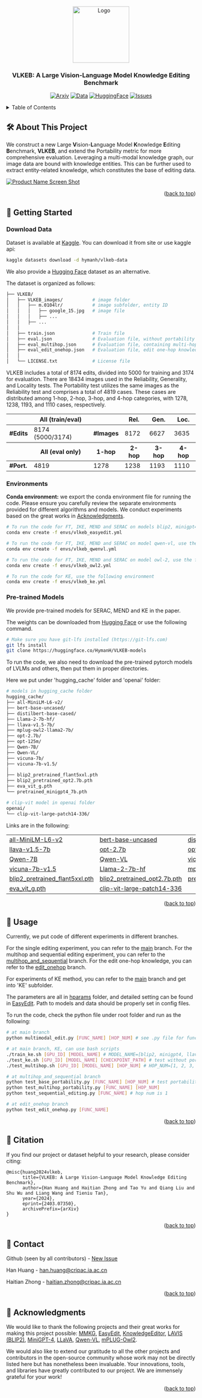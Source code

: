 <a name="readme-top"></a>

<!-- PROJECT LOGO -->
<br />
<div align="center">
  <a href="https://github.com/VLKEB/VLKEB">
    <img src="figs/VLKEB_logo.jpg" alt="Logo" height="150">
  </a>

<h3 align="center">VLKEB: A Large Vision-Language Model Knowledge Editing Benchmark</h3>

  [![Arxiv][arxiv-shield]][arxiv-url]
  [![Data][data-shield]][data-url]
  [![HuggingFace][model-shield]][model-url]
  [![Issues][issues-shield]][issues-url]
  <!-- [![MIT License][license-shield]][license-url] -->

</div>

<!-- TABLE OF CONTENTS -->
<details>
  <summary>Table of Contents</summary>
  <ul>
    <li><a href="#️-about-this-project">🛠️ About This Project</a></li>
    <li><a href="#-getting-started">🚀 Getting Started</a>
        <ul>
            <li><a href="#download-data">Download Data</a></li>
            <li><a href="#environments">Environments</a></li>
            <li><a href="#pre-trained-models">Pre-trained Models</a></li>
        </ul>
    </li>
    <li><a href="#-usage">🧪 Usage</a></li>
    <li><a href="#-citation">📖 Citation</a></li>
    <li><a href="#-contact">📧 Contact</a></li>
    <li><a href="#-acknowledgments">🎉 Acknowledgments</a></li>
</ul>
</details>


<!-- ABOUT THE PROJECT -->
## 🛠️ About This Project
We construct a new Large **V**ision-**L**anguage Model **K**nowledge **E**diting **B**enchmark, **VLKEB**, and extend the Portability metric for more comprehensive evaluation. Leveraging a multi-modal knowledge graph, our image data are bound with knowledge entities. This can be further used to extract entity-related knowledge, which constitutes the base of editing data.

[![Product Name Screen Shot][product-screenshot]](https://github.com/VLKEB/VLKEB)

<p align="right">(<a href="#readme-top">back to top</a>)</p>


<!-- GETTING STARTED -->
## 🚀 Getting Started

### Download Data
Dataset is available at [Kaggle](https://www.kaggle.com/datasets/hymanh/vlkeb-data). You can download it from site or use kaggle api:

``` bash
kaggle datasets download -d hymanh/vlkeb-data
```

We also provide a [Hugging Face](https://huggingface.co/datasets/HymanH/VLKEB-data) dataset as an alternative.

The dataset is organized as follows:

```bash
├── VLKEB/
│   ├── VLKEB_images/           # image folder
│   │   ├── m.0104lr/           # image subfolder, entity ID
│   │   │   ├── google_15.jpg   # image file
│   │   │   ├── ...
│   │   ├── ...
│   │      
│   ├── train.json              # Train file
│   ├── eval.json               # Evaluation file, without portability test
│   ├── eval_multihop.json      # Evaluation file, containing multi-hop portability
│   ├── eval_edit_onehop.json   # Evaluation file, edit one-hop knowledge for portability
│   │
│   └── LICENSE.txt             # License file
```

VLKEB includes a total of 8174 edits, divided into 5000 for training and 3174 for evaluation. There are 18434 images used in the Reliability, Generality, and Locality tests. The Portability test utilizes the same images as the Reliability test and comprises a total of 4819 cases. These cases are distributed among 1-hop, 2-hop, 3-hop, and 4-hop categories, with 1278, 1238, 1193, and 1110 cases, respectively.
<table>
    <thead>
        <tr>
            <th></th>
            <th><strong>All (train/eval)</strong></th>
            <th></th>
            <th><strong>Rel.</strong></th>
            <th><strong>Gen.</strong></th>
            <th><strong>Loc.</strong></th>
        </tr>
    </thead>
    <tbody>
        <tr>
            <td><strong>#Edits</strong></td>
            <td>8174 (5000/3174)</td>
            <td><strong>#Images</strong></td>
            <td>8172</td>
            <td>6627</td>
            <td>3635</td>
        </tr>
    </tbody>
    <thead>
        <tr>
            <th></th>
            <th><strong>All (eval only)</strong></th>
            <th><strong>1-hop</strong></th>
            <th><strong>2-hop</strong></th>
            <th><strong>3-hop</strong></th>
            <th><strong>4-hop</strong></th>
        </tr>
    </thead>
    <tbody>
        <tr>
            <td><strong>#Port.</strong></td>
            <td>4819</td>
            <td>1278</td>
            <td>1238</td>
            <td>1193</td>
            <td>1110</td>
        </tr>
    </tbody>
</table>


### Environments
**Conda environment:** we export the conda environment file for running the code. Please ensure you carefully review the separate environments provided for different algorithms and models.
We conduct experiments based on the great works in [Acknowledgments](#-acknowledgments).

```bash
# To run the code for FT, IKE, MEND and SERAC on models blip2, minigpt4 and llava, use the following environment
conda env create -f envs/vlkeb_easyedit.yml

# To run the code for FT, IKE, MEND and SERAC on model qwen-vl, use the following environment
conda env create -f envs/vlkeb_qwenvl.yml

# To run the code for FT, IKE, MEND and SERAC on model owl-2, use the following environment
conda env create -f envs/vlkeb_owl2.yml

# To run the code for KE, use the following environment
conda env create -f envs/vlkeb_ke.yml
```

### Pre-trained Models

We provide pre-trained models for SERAC, MEND and KE in the paper.

The weights can be downloaded from [Hugging Face](https://huggingface.co/HymanH/VLKEB-models) or use the following command.

```bash
# Make sure you have git-lfs installed (https://git-lfs.com)
git lfs install
git clone https://huggingface.co/HymanH/VLKEB-models
```


To run the code, we also need to download the pre-trained pytorch models of LVLMs and others, then put them in proper directories.

Here we put under 'hugging_cache' folder and 'openai' folder:
```bash
# models in hugging_cache folder
hugging_cache/
├── all-MiniLM-L6-v2/
├── bert-base-uncased/
├── distilbert-base-cased/
├── Llama-2-7b-hf/
├── llava-v1.5-7b/
├── mplug-owl2-llama2-7b/
├── opt-2.7b/
├── opt-125m/
├── Qwen-7B/
├── Qwen-VL/
├── vicuna-7b/
├── vicuna-7b-v1.5/
│   
├── blip2_pretrained_flant5xxl.pth
├── blip2_pretrained_opt2.7b.pth
├── eva_vit_g.pth
└── pretrained_minigpt4_7b.pth

# clip-vit model in openai folder
openai/
└── clip-vit-large-patch14-336/
``` 
Links are in the following:
<table>
    <tr>
        <td><a href="https://huggingface.co/sentence-transformers/all-MiniLM-L6-v2">all-MiniLM-L6-v2</a></td>
        <td><a href="https://huggingface.co/google-bert/bert-base-uncased">bert-base-uncased</a></td>
        <td><a href="https://huggingface.co/distilbert/distilbert-base-cased">distilbert-base-cased</a></td>
    </tr>
    <tr>
        <td><a href="https://huggingface.co/liuhaotian/llava-v1.5-7b">llava-v1.5-7b</a></td>
        <td><a href="https://huggingface.co/facebook/opt-2.7b">opt-2.7b</a></td>
        <td><a href="https://huggingface.co/facebook/opt-125m">opt-125m</a></td>
    </tr>
    <tr>
        <td><a href="https://huggingface.co/Qwen/Qwen-7B">Qwen-7B</a></td>
        <td><a href="https://huggingface.co/Qwen/Qwen-VL">Qwen-VL</a></td>
        <td><a href="https://huggingface.co/Vision-CAIR/vicuna-7b/tree/main">vicuna-7b</a></td>
    </tr>
    <tr>
        <td><a href="https://huggingface.co/lmsys/vicuna-7b-v1.5">vicuna-7b-v1.5</a></td>
        <td><a href="https://huggingface.co/NousResearch/Llama-2-7b-hf">Llama-2-7b-hf</a></td>
        <td><a href="https://huggingface.co/MAGAer13/mplug-owl2-llama2-7b">mplug-owl2-llama2-7b</a></td>
    </tr>
    <tr>
        <td><a href="https://huggingface.co/spaces/Vision-CAIR/minigpt4/blob/main/blip2_pretrained_flant5xxl.pth">blip2_pretrained_flant5xxl.pth</a></td>
        <td><a href="https://storage.googleapis.com/sfr-vision-language-research/LAVIS/models/BLIP2/blip2_pretrained_opt2.7b.pth">blip2_pretrained_opt2.7b.pth</a></td>
        <td><a href="https://huggingface.co/spaces/Vision-CAIR/minigpt4/blob/main/prerained_minigpt4_7b.pth">prerained_minigpt4_7b.pth</a></td>
    </tr>
    <tr>
        <td><a href="https://storage.googleapis.com/sfr-vision-language-research/LAVIS/models/BLIP2/eva_vit_g.pth">eva_vit_g.pth</a></td>
        <td><a href="https://huggingface.co/openai/clip-vit-large-patch14-336">clip-vit-large-patch14-336</a></td>
        <td></td>
    </tr>
</table>

<p align="right">(<a href="#readme-top">back to top</a>)</p>



<!-- USAGE EXAMPLES -->
## 🧪 Usage

Currently, we put code of different experiments in different branches. 

For the single editing experiment, you can refer to the [main](https://github.com/VLKEB/VLKEB/tree/main) branch. For the multihop and sequential editing experiment, you can refer to the [multihop_and_sequential](https://github.com/VLKEB/VLKEB/tree/multihop_and_sequential) branch. For the edit one-hop knowledge, you can refer to the [edit_onehop](https://github.com/VLKEB/VLKEB/tree/edit_onehop) branch.

For experiments of KE method, you can refer to the [main](https://github.com/VLKEB/VLKEB/tree/main) branch and get into 'KE' subfolder.

The parameters are all in [hparams](https://github.com/VLKEB/VLKEB/tree/main/hparams) folder, and detailed setting can be found in [EasyEdit](https://github.com/zjunlp/EasyEdit/blob/main/examples/MMEdit.md). Path to models and data should be properly set in config files.

To run the code, check the python file under root folder and run as the following:
```bash
# at main branch
python multimodal_edit.py [FUNC_NAME] [HOP_NUM] # see .py file for function names 

# at main branch, KE, can use bash scripts
./train_ke.sh [GPU_ID] [MODEL_NAME] # MODEL_NAME=[blip2, minigpt4, llava, qwen-vl, owl-2]
./test_ke.sh [GPU_ID] [MODEL_NAME] [CHECKPOINT_PATH] # test without portability
./test_multihop.sh [GPU_ID] [MODEL_NAME] [HOP_NUM] # HOP_NUM=[1, 2, 3, 4]

# at multihop_and_sequential branch
python test_base_portability.py [FUNC_NAME] [HOP_NUM] # test portability on unedited models
python test_multihop_portability.py [FUNC_NAME] [HOP_NUM]
python test_sequential_editing.py [FUNC_NAME] # hop num is 1

# at edit_onehop branch
python test_edit_onehop.py [FUNC_NAME]
```

<p align="right">(<a href="#readme-top">back to top</a>)</p>



<!-- Citation -->
## 📖 Citation
If you find our project or dataset helpful to your research, please consider citing:

```bibtext
@misc{huang2024vlkeb,
      title={VLKEB: A Large Vision-Language Model Knowledge Editing Benchmark}, 
      author={Han Huang and Haitian Zhong and Tao Yu and Qiang Liu and Shu Wu and Liang Wang and Tieniu Tan},
      year={2024},
      eprint={2403.07350},
      archivePrefix={arXiv}
}
```
<p align="right">(<a href="#readme-top">back to top</a>)</p>


<!-- CONTACT -->
## 📧 Contact
Github (seen by all contributors) - [New Issue](https://github.com/VLKEB/VLKEB/issues/new/choose)

Han Huang - <han.huang@cripac.ia.ac.cn>

Haitian Zhong - <haitian.zhong@cripac.ia.ac.cn>

<p align="right">(<a href="#readme-top">back to top</a>)</p>


<!-- ACKNOWLEDGMENTS -->
## 🎉 Acknowledgments
We would like to thank the following projects and their great works for making this project possible: [MMKG](https://github.com/mniepert/mmkb), [EasyEdit](https://github.com/zjunlp/EasyEdit), [KnowledgeEditor](https://github.com/nicola-decao/KnowledgeEditor), [LAVIS (BLIP2)](https://github.com/salesforce/LAVIS/tree/main), [MiniGPT-4](https://github.com/Vision-CAIR/MiniGPT-4), [LLaVA](https://github.com/haotian-liu/LLaVA), [Qwen-VL](https://github.com/QwenLM/Qwen-VL), [mPLUG-Owl2](https://github.com/X-PLUG/mPLUG-Owl).
  
We would also like to extend our gratitude to all the other projects and contributors in the open-source community whose work may not be directly listed here but has nonetheless been invaluable. Your innovations, tools, and libraries have greatly contributed to our project. We are immensely grateful for your work!

<p align="right">(<a href="#readme-top">back to top</a>)</p>


<!-- MARKDOWN LINKS & IMAGES -->
[product-screenshot]: figs/main.png

[arxiv-shield]: https://img.shields.io/badge/Arxiv-paper-red?style=for-the-badge&logo=arxiv&logoColor=red
[arxiv-url]: https://arxiv.org/abs/2403.07350

[data-shield]: https://img.shields.io/badge/Kaggle-Dataset-blue?style=for-the-badge&logo=kaggle
[data-url]: https://www.kaggle.com/datasets/hymanh/vlkeb-data

[model-shield]: https://img.shields.io/badge/HF-Models-yellow?style=for-the-badge&logo=huggingface&logoColor=yellow
[model-url]: https://huggingface.co/HymanH/VLKEB-models

[contributors-shield]: https://img.shields.io/github/contributors/VLKEB/VLKEB.svg?style=for-the-badge
[contributors-url]: https://github.com/VLKEB/VLKEB/graphs/contributors

[forks-shield]: https://img.shields.io/github/forks/VLKEB/VLKEB.svg?style=for-the-badge
[forks-url]: https://github.com/VLKEB/VLKEB/network/members

[stars-shield]: https://img.shields.io/github/stars/VLKEB/VLKEB.svg?style=for-the-badge
[stars-url]: https://github.com/VLKEB/VLKEB/stargazers

[issues-shield]: https://img.shields.io/github/issues/VLKEB/VLKEB.svg?style=for-the-badge
[issues-url]: https://github.com/VLKEB/VLKEB/issues

[license-shield]: https://img.shields.io/github/license/VLKEB/VLKEB.svg?style=for-the-badge
[license-url]: https://github.com/VLKEB/VLKEB/blob/main/LICENSE